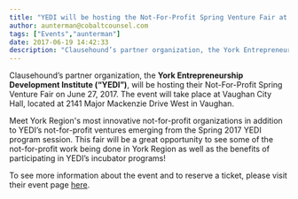 ```yaml
---
title: "YEDI will be hosting the Not-For-Profit Spring Venture Fair at Vaughan City Hall on June 27th!"
author: aunterman@cobaltcounsel.com
tags: ["Events","aunterman"]
date: 2017-06-19 14:42:33
description: "Clausehound’s partner organization, the York Entrepreneurship Development Institute (“YEDI”), will be hosting their Not-For-Profit Spring Venture Fair on June 27, 2017."
---
```




Clausehound’s partner organization, the **York Entrepreneurship Development Institute (“YEDI”)**, will be hosting their Not-For-Profit Spring Venture Fair on June 27, 2017. The event will take place at Vaughan City Hall, located at 2141 Major Mackenzie Drive West in Vaughan. 

Meet York Region's most innovative not-for-profit organizations in addition to YEDI’s not-for-profit ventures emerging from the Spring 2017 YEDI program session. This fair will be a great opportunity to see some of the not-for-profit work being done in York Region as well as the benefits of participating in YEDI’s incubator programs!

 

To see more information about the event and to reserve a ticket, please visit their event page [here](https://www.eventbrite.com/e/existing-not-for-profit-spring-venture-fair-tickets-35348885468). 
